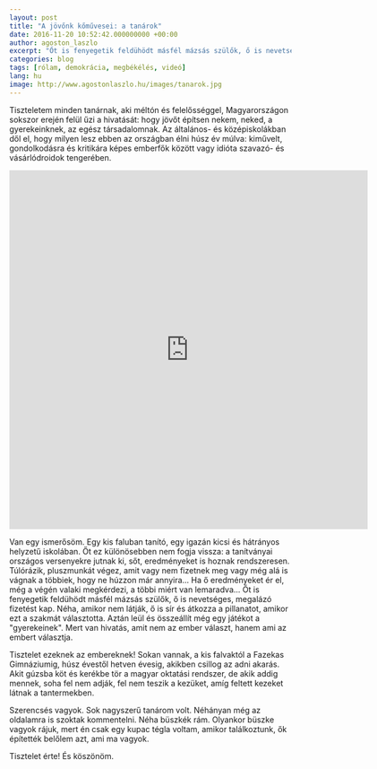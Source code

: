 ```yaml
---
layout: post
title: "A jövőnk kőművesei: a tanárok"
date: 2016-11-20 10:52:42.000000000 +00:00
author: agoston_laszlo
excerpt: "Őt is fenyegetik feldühödt másfél mázsás szülők, ő is nevetséges, megalázó fizetést kap. Néha, amikor nem látják, ő is sír és átkozza a pillanatot, amikor ezt a szakmát választotta."
categories: blog
tags: [rólam, demokrácia, megbékélés, videó]
lang: hu
image: http://www.agostonlaszlo.hu/images/tanarok.jpg
---
```

Tiszteletem minden tanárnak, aki méltón és felelősséggel, Magyarországon sokszor erején felül űzi a hivatását: hogy jövőt építsen nekem, neked, a gyerekeinknek, az egész társadalomnak. Az általános- és középiskolákban dől el, hogy milyen lesz ebben az országban élni húsz év múlva: kiművelt, gondolkodásra és kritikára képes emberfők között vagy idióta szavazó- és vásárlódroidok tengerében.

<iframe src="https://player.vimeo.com/video/192317467" width="640" height="640" frameborder="0" webkitallowfullscreen mozallowfullscreen allowfullscreen></iframe>

Van egy ismerősöm. Egy kis faluban tanító, egy igazán kicsi és hátrányos helyzetű iskolában. Őt ez különösebben nem fogja vissza: a tanítványai országos versenyekre jutnak ki, sőt, eredményeket is hoznak rendszeresen. Túlórázik, pluszmunkát végez, amit vagy nem fizetnek meg vagy még alá is vágnak a többiek, hogy ne húzzon már annyira... Ha ő eredményeket ér el, még a végén valaki megkérdezi, a többi miért van lemaradva... Őt is fenyegetik feldühödt másfél mázsás szülők, ő is nevetséges, megalázó fizetést kap. Néha, amikor nem látják, ő is sír és átkozza a pillanatot, amikor ezt a szakmát választotta. Aztán leül és összeállít még egy játékot a "gyerekeinek". Mert van hivatás, amit nem az ember választ, hanem ami az embert választja.

Tisztelet ezeknek az embereknek! Sokan vannak, a kis falvaktól a Fazekas Gimnáziumig, húsz évestől hetven évesig, akikben csillog az adni akarás. Akit gúzsba köt és kerékbe tör a magyar oktatási rendszer, de akik addig mennek, soha fel nem adják, fel nem teszik a kezüket, amíg feltett kezeket látnak a tantermekben.

Szerencsés vagyok. Sok nagyszerű tanárom volt. Néhányan még az oldalamra is szoktak kommentelni. Néha büszkék rám. Olyankor büszke vagyok rájuk, mert én csak egy kupac tégla voltam, amikor találkoztunk, ők építették belőlem azt, ami ma vagyok.

Tisztelet érte! És köszönöm.



